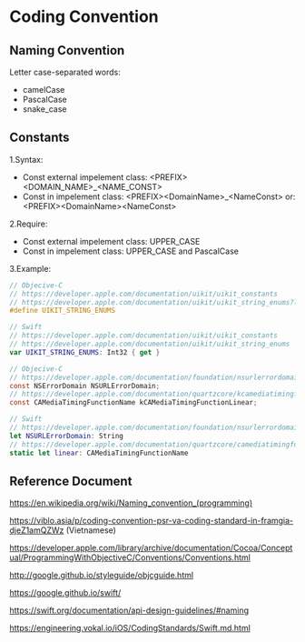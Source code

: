 # Coding Convention

## Naming Convention
Letter case-separated words:
* camelCase
* PascalCase
* snake_case

## Constants 
1.Syntax:
* Const external impelement class:  \<PREFIX\>\<DOMAIN_NAME\>_\<NAME_CONST\>
* Const in impelement class:        \<PREFIX\>\<DomainName\>_\<NameConst\>    or: \<PREFIX\>\<DomainName\>\<NameConst\>

2.Require:
* Const external impelement class:  UPPER_CASE
* Const in impelement class:        UPPER_CASE and PascalCase

3.Example:
```objective-c
// Objecive-C
// https://developer.apple.com/documentation/uikit/uikit_constants
// https://developer.apple.com/documentation/uikit/uikit_string_enums?language=objc
#define UIKIT_STRING_ENUMS
```
```swift
// Swift
// https://developer.apple.com/documentation/uikit/uikit_constants
// https://developer.apple.com/documentation/uikit/uikit_string_enums
var UIKIT_STRING_ENUMS: Int32 { get }
```

```objective-c
// Objecive-C
// https://developer.apple.com/documentation/foundation/nsurlerrordomain?language=objc
const NSErrorDomain NSURLErrorDomain;
// https://developer.apple.com/documentation/quartzcore/kcamediatimingfunctionlinear?language=objc
const CAMediaTimingFunctionName kCAMediaTimingFunctionLinear;
```
```swift
// Swift
// https://developer.apple.com/documentation/foundation/nsurlerrordomain
let NSURLErrorDomain: String
// https://developer.apple.com/documentation/quartzcore/camediatimingfunctionname/1521943-linear
static let linear: CAMediaTimingFunctionName
```

## Reference Document
https://en.wikipedia.org/wiki/Naming_convention_(programming)

https://viblo.asia/p/coding-convention-psr-va-coding-standard-in-framgia-djeZ1amQZWz (Vietnamese)

https://developer.apple.com/library/archive/documentation/Cocoa/Conceptual/ProgrammingWithObjectiveC/Conventions/Conventions.html

http://google.github.io/styleguide/objcguide.html

https://google.github.io/swift/

https://swift.org/documentation/api-design-guidelines/#naming

https://engineering.vokal.io/iOS/CodingStandards/Swift.md.html
